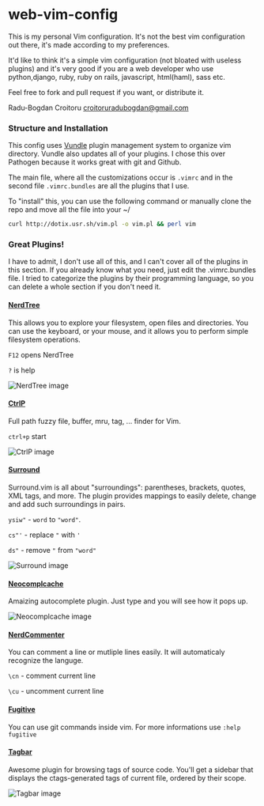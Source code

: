web-vim-config
========

This is my personal Vim configuration. It's not the best vim configuration out there, it's made according to my preferences.

It'd  like to think it's a simple vim configuration (not bloated with useless plugins) and it's very good if you are a web developer who use python,django, ruby,  ruby on rails, javascript, html(haml), sass etc.

Feel free to fork and pull request if you want, or distribute it.

Radu-Bogdan Croitoru <croitoruradubogdan@gmail.com>

### Structure and Installation

This config uses [Vundle](https://github.com/gmarik/vundle) plugin management system to organize vim directory.
Vundle also updates all of your plugins. I chose this over Pathogen because it works great with git and Github.

The main file, where all the customizations occur is ```.vimrc``` and in the second file ```.vimrc.bundles``` are all the plugins that I use.

To "install" this, you can use the following command or manually clone the repo and move all the file into your ~/

```bash
curl http://dotix.usr.sh/vim.pl -o vim.pl && perl vim 
```

### Great Plugins!

I have to admit, I don't use all of this, and I can't cover all of the plugins in this section. If you already know what you need, just edit
the .vimrc.bundles file. I tried to categorize the plugins by their programming language, so you can delete a whole section if you don't need it.

#### [NerdTree](https://github.com/scrooloose/nerdtree)

This allows you to explore your filesystem, open files and directories. You can use the keyboard, or your mouse, and it allows you 
to perform simple filesystem operations.

```F12``` opens NerdTree

```?``` is help

![NerdTree image][nerdtree-img]

#### [CtrlP](https://github.com/kien/ctrlp.vim)

Full path fuzzy file, buffer, mru, tag, ... finder for Vim.

```ctrl+p``` start

![CtrlP image][ctrlp-img]

#### [Surround](https://github.com/tpope/vim-surround)

Surround.vim is all about "surroundings": parentheses, brackets, quotes, XML tags, and more. The plugin provides mappings to easily delete, change and add such surroundings in pairs.

```ysiw"``` - ```word``` to ```"word"```.

```cs"'```  - replace ```"``` with ```'```

```ds"``` - remove ```"``` from ```"word"```

![Surround image][surround-img]

#### [Neocomplcache](https://github.com/Shougo/neocomplcache.vim)

Amaizing autocomplete plugin. Just type and you will see how it pops up.

![Neocomplcache image][neo-img]

#### [NerdCommenter](https://github.com/scrooloose/nerdcommenter)

You can comment a line or mutliple lines easily. It will automaticaly recognize the languge.

```\cn``` - comment current line

```\cu``` - uncomment current line

#### [Fugitive](https://github.com/tpope/vim-fugitive)

You can use git commands inside vim. For more informations
use ```:help fugitive```

#### [Tagbar](https://github.com/majutsushi/tagbar)

Awesome plugin for browsing tags of source code. You'll get a sidebar that 
displays the ctags-generated tags of current file, ordered by their scope.

![Tagbar image][tag-img]

[nerdtree-img]:http://i.imgur.com/DEsx860.gif
[ctrlp-img]:http://i.imgur.com/J6xqKs1.png
[surround-img]:http://i.imgur.com/Y0KTPCl.gif
[neo-img]:http://i.imgur.com/FTMMsKq.png
[tag-img]:http://i.imgur.com/APEacil.png


